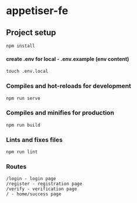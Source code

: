 # appetiser-fe

## Project setup

```
npm install
```

#### create .env for local - .env.example (env content)

```
touch .env.local
```

### Compiles and hot-reloads for development

```
npm run serve
```

### Compiles and minifies for production

```
npm run build
```

### Lints and fixes files

```
npm run lint
```

### Routes
```
/login - login page
/register - registration page
/verify - verification page
/ - home/success page
```
